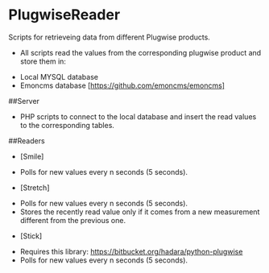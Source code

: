 # PlugwiseReader
Scripts for retrieveing data from different Plugwise products.
* All scripts read the values from the corresponding plugwise product and store them in:
- Local MYSQL database 
- Emoncms database [https://github.com/emoncms/emoncms]

##Server
* PHP scripts to connect to the local database and insert the read values to the corresponding tables.

##Readers
* [Smile]
- Polls for new values every n seconds (5 seconds).
* [Stretch]
- Polls for new values every n seconds (5 seconds).
- Stores the recently read value only if it comes from a new measurement different from the previous one.
* [Stick]
- Requires this library: https://bitbucket.org/hadara/python-plugwise
- Polls for new values every n seconds (5 seconds).
